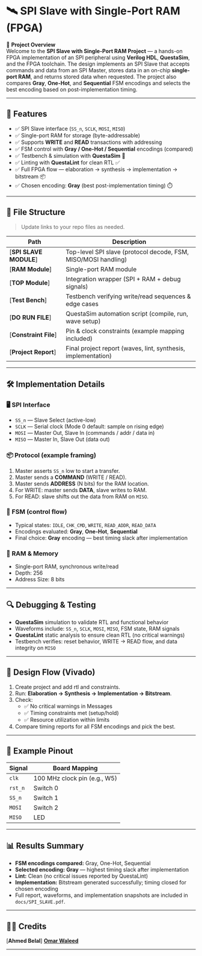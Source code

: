 # 🛰️ SPI Slave with Single-Port RAM (FPGA)

📌 **Project Overview**  
Welcome to the **SPI Slave with Single-Port RAM Project** — a hands-on FPGA implementation of an SPI peripheral using **Verilog HDL**, **QuestaSim**, and the FPGA toolchain. The design implements an SPI Slave that accepts commands and data from an SPI Master, stores data in an on-chip **single-port RAM**, and returns stored data when requested. The project also compares **Gray**, **One-Hot**, and **Sequential** FSM encodings and selects the best encoding based on post-implementation timing.

---

## 🎯 Features
- ✅ SPI Slave interface (`SS_n`, `SCLK`, `MOSI`, `MISO`)  
- ✅ Single-port RAM for storage (byte-addressable)  
- ✅ Supports **WRITE** and **READ** transactions with addressing  
- ✅ FSM control with **Gray / One-Hot / Sequential** encodings (compared)  
- ✅ Testbench & simulation with **QuestaSim** 🧪  
- ✅ Linting with **QuestaLint** for clean RTL ✅  
- ✅ Full FPGA flow — elaboration → synthesis → implementation → bitstream 📦  
- ✅ Chosen encoding: **Gray** (best post-implementation timing) ⏱️

---

## 📂 File Structure
> Update links to your repo files as needed.

| Path | Description |
|---|---|
| [**SPI SLAVE MODULE**] | Top-level SPI slave (protocol decode, FSM, MISO/MOSI handling) |
| [**RAM Module**] | Single-port RAM module |
| [**TOP Module**] | Integration wrapper (SPI + RAM + debug signals) |
| [**Test Bench**] | Testbench verifying write/read sequences & edge cases |
| [**DO RUN FILE**] | QuestaSim automation script (compile, run, wave setup) |
| [**Constraint File**] | Pin & clock constraints (example mapping included) |
| [**Project Report**] | Final project report (waves, lint, synthesis, implementation) |

---

## 🛠️ Implementation Details

### 🖥️ SPI Interface
- `SS_n` — Slave Select (active-low)  
- `SCLK` — Serial clock (Mode 0 default: sample on rising edge)  
- `MOSI` — Master Out, Slave In (commands / addr / data in)  
- `MISO` — Master In, Slave Out (data out)

### 📦 Protocol (example framing)
1. Master asserts `SS_n` low to start a transfer.  
2. Master sends a **COMMAND** (WRITE / READ).  
3. Master sends **ADDRESS** (N bits) for the RAM location.  
4. For WRITE: master sends **DATA**, slave writes to RAM.  
5. For READ: slave shifts out the data from RAM on `MISO`.

### 🔁 FSM (control flow)
- Typical states: `IDLE`, `CHK_CMD`, `WRITE`, `READ_ADDR`, `READ_DATA`  
- Encodings evaluated: **Gray**, **One-Hot**, **Sequential**  
- Final choice: **Gray** encoding — best timing slack after implementation

### 🧠 RAM & Memory
- Single-port RAM, synchronous write/read  
- Depth: 256
- Address Size: 8 bits

---

## 🔍 Debugging & Testing
- **QuestaSim** simulation to validate RTL and functional behavior  
- Waveforms include: `SS_n`, `SCLK`, `MOSI`, `MISO`, FSM state, RAM signals  
- **QuestaLint** static analysis to ensure clean RTL (no critical warnings)  
- Testbench verifies: reset behavior, WRITE → READ flow, and data integrity on `MISO`

---

## 📏 Design Flow (Vivado)
1. Create project and add rtl and constraints.  
2. Run: **Elaboration → Synthesis → Implementation → Bitstream**.  
3. Check:
   - ✅ No critical warnings in Messages  
   - ✅ Timing constraints met (setup/hold)  
   - ✅ Resource utilization within limits  
4. Compare timing reports for all FSM encodings and pick the best.

---

## 🔌 Example Pinout 
| Signal | Board Mapping |
|---|---|
| `clk` | 100 MHz clock pin (e.g., W5) |
| `rst_n` | Switch 0 |
| `SS_n` | Switch 1 |
| `MOSI` | Switch 2 |
| `MISO` | LED |

---

## 📊 Results Summary

- **FSM encodings compared:** Gray, One-Hot, Sequential  
- **Selected encoding:** **Gray** — highest timing slack after implementation  
- **Lint:** Clean (no critical issues reported by QuestaLint)  
- **Implementation:** Bitstream generated successfully; timing closed for chosen encoding  
- Full report, waveforms, and implementation snapshots are included in `docs/SPI_SLAVE.pdf`.

---

## 🧑‍💻 Credits

[**Ahmed Belal**]
[**Omar Waleed**](https://github.com/omarwaleed123eng)  

---

